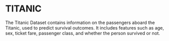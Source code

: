 # TITANIC
The Titanic Dataset contains information on the passengers aboard the Titanic, used to predict survival outcomes. It includes features such as age, sex, ticket fare, passenger class, and whether the person survived or not.
